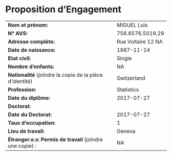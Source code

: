 Proposition d’Engagement
================

|                                                           |                    |
| --------------------------------------------------------- | ------------------ |
| **Nom et prénom:**                                        | MIGUEL Luis        |
| **N° AVS:**                                               | 756.6576.5019.29   |
| **Adresse complète:**                                     | Rue Voltaire 12 NA |
| **Date de naissance:**                                    | 1987-11-14         |
| **Etat civil:**                                           | Single             |
| **Nombre d’enfants:**                                     | NA                 |
| **Nationalité** (joindre la copie de la pièce d’identité) | Switzerland        |
| **Profession:**                                           | Statistics         |
| **Date du diplôme:**                                      | 2017-07-27         |
| **Doctorat**:                                             |                    |
| **Date du Doctorat:**                                     | 2017-07-27         |
| **Taux d’occupation:**                                    | 1                  |
| **Lieu de travail:**                                      | Geneva             |
| **Étranger.e.s: Permis de travail** (joindre une copie) : | NA                 |
